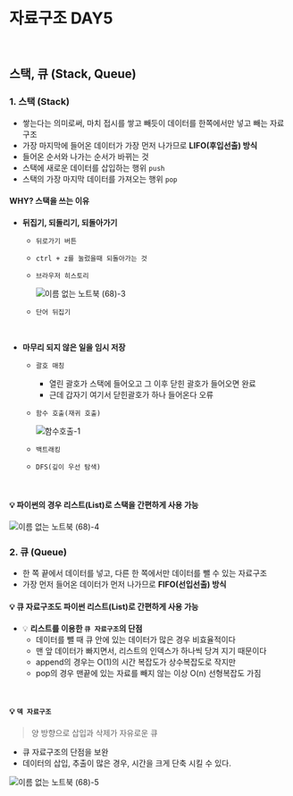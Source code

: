 # 자료구조 DAY5

<br>

## 스택, 큐 (Stack, Queue)

### 1. 스택 (Stack)

- 쌓는다는 의미로써, 마치 접시를 쌓고 빼듯이 데이터를 한쪽에서만 넣고 빼는 자료구조
- 가장 마지막에 들어온 데이터가 가장 먼저 나가므로 **LIFO(후입선출) 방식**
- 들어온 순서와 나가는 순서가 바뀌는 것
- 스택에 새로운 데이터를 삽입하는 행위 `push`
- 스택의 가장 마지막 데이터를 가져오는 행위 `pop`

#### WHY? 스택을 쓰는 이유

- **뒤집기, 되돌리기, 되돌아가기**

  - `뒤로가기 버튼`

  - `ctrl + z를 눌렀을때 되돌아가는 것`

  - `브라우저 히스토리`

    ![이름 없는 노트북 (68)-3](https://user-images.githubusercontent.com/108653518/182067428-7db3a522-8cfc-4c57-8a9f-15fbc8a38f3e.jpg)

  - `단어 뒤집기`

<br>

- **마무리 되지 않은 일을 임시 저장**

  - `괄호 매칭`

    - 열린 괄호가 스택에 들어오고 그 이후 닫힌 괄호가 들어오면 완료
    - 근데 갑자기 여기서 닫힌괄호가 하나 들어온다 오류

  - `함수 호출(재귀 호출)`

    ![함수호출-1](https://user-images.githubusercontent.com/108653518/182061117-4ee505a2-4646-4a42-8d39-c3e212742741.jpg)

  - `백트래킹`
  - `DFS(깊이 우선 탐색)`

<br>

#### 💡 파이썬의 경우 리스트(List)로 스택을 간편하게 사용 가능

![이름 없는 노트북 (68)-4](https://user-images.githubusercontent.com/108653518/182068496-b79bf6b9-d5bb-498c-bd57-eb026c359c71.jpg)<br>

### 2. 큐 (Queue)

- 한 쪽 끝에서 데이터를 넣고, 다른 한 쪽에서만 데이터를 뺄 수 있는 자료구조
- 가장 먼저 들어온 데이터가 먼저 나가므로 **FIFO(선입선출) 방식**

#### 💡 큐 자료구조도 파이썬 리스트(List)로 간편하게 사용 가능

- 💡 **리스트를 이용한 `큐 자료구조`의 단점**
  - 데이터를 뺄 때 큐 안에 있는 데이터가 많은 경우 비효율적이다
  - 맨 앞 데이터가 빠지면서, 리스트의 인덱스가 하나씩 당겨 지기 때문이다
  - append의 경우는 O(1)의 시간 복잡도가 상수복잡도로 작지만
  - pop의 경우 맨끝에 있는 자료를 빼지 않는 이상 O(n) 선형복잡도 가짐

<br>

#### 💡 `덱 자료구조`

> 양 방향으로 삽입과 삭제가 자유로운 큐

- 큐 자료구조의 단점을 보완
- 데이터의 삽입, 추출이 많은 경우, 시간을 크게 단축 시킬 수 있다.

![이름 없는 노트북 (68)-5](https://user-images.githubusercontent.com/108653518/182071339-8e1ffeef-0a88-4fee-a772-141583c1860f.jpg)

<br>